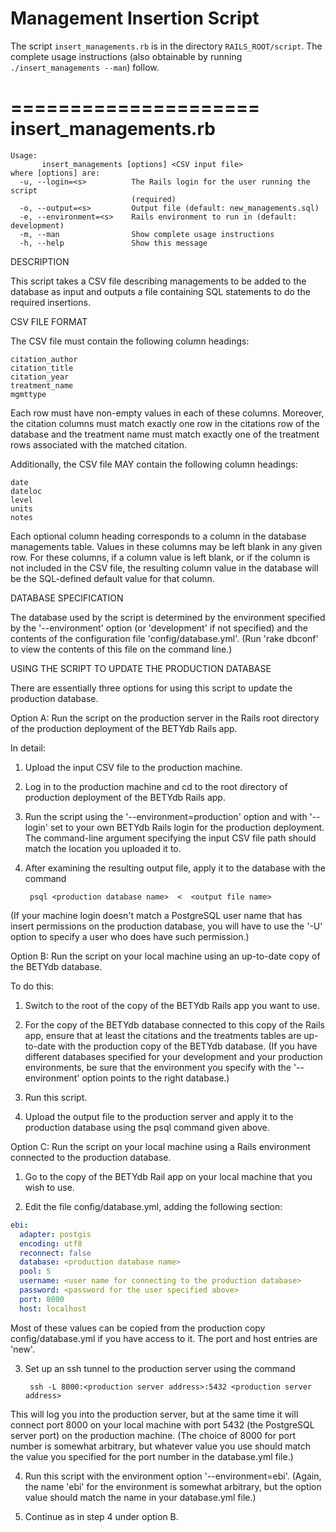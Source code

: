 # Management Insertion Script

The script `insert_managements.rb` is in the directory `RAILS_ROOT/script`.  The complete usage instructions (also obtainable by running `./insert_managements --man`) follow.

=====================
insert_managements.rb
=====================

```
Usage:
       insert_managements [options] <CSV input file>
where [options] are:
  -u, --login=<s>          The Rails login for the user running the script
                           (required)
  -o, --output=<s>         Output file (default: new_managements.sql)
  -e, --environment=<s>    Rails environment to run in (default: development)
  -m, --man                Show complete usage instructions
  -h, --help               Show this message
```
DESCRIPTION

This script takes a CSV file describing managements to be added to the database
as input and outputs a file containing SQL statements to do the required
insertions.

CSV FILE FORMAT

The CSV file must contain the following column headings:

	citation_author
	citation_title
	citation_year
	treatment_name
	mgmttype

Each row must have non-empty values in each of these columns.  Moreover, the
citation columns must match exactly one row in the citations row of the
database
and the treatment name must match exactly one of the treatment rows associated
with the matched citation.

Additionally, the CSV file MAY contain the following column headings:

	date
	dateloc
	level
	units
	notes

Each optional column heading corresponds to a column in the database
managements
table.  Values in these columns may be left blank in any given row.  For these
columns, if a column value is left blank, or if the column is not included in
the CSV file, the resulting column value in the database will be the
SQL-defined
default value for that column.

DATABASE SPECIFICATION

The database used by the script is determined by the environment specified by
the '--environment' option (or 'development' if not specified) and the contents
of the configuration file 'config/database.yml'.  (Run 'rake dbconf' to view
the
contents of this file on the command line.)

USING THE SCRIPT TO UPDATE THE PRODUCTION DATABASE

There are essentially three options for using this script to update the
production database.

Option A: Run the script on the production server in the Rails root directory
of
the production deployment of the BETYdb Rails app.

In detail:

1. Upload the input CSV file to the production machine.

2. Log in to the production machine and cd to the root directory of production
   deployment of the BETYdb Rails app.

3. Run the script using the '--environment=production' option and with
'--login'
   set to your own BETYdb Rails login for the production deployment.  The
   command-line argument specifying the input CSV file path should match the
   location you uploaded it to.

4. After examining the resulting output file, apply it to the database with the
   command

        psql <production database name>  <  <output file name>

(If your machine login doesn't match a PostgreSQL user name that has insert
permissions on the production database, you will have to use the '-U' option to
specify a user who does have such permission.)


Option B: Run the script on your local machine using an up-to-date copy of the
BETYdb database.

To do this:

1. Switch to the root of the copy of the BETYdb Rails app you want to use.

2. For the copy of the BETYdb database connected to this copy of the Rails app,
   ensure that at least the citations and the treatments tables are up-to-date
   with the production copy of the BETYdb database.  (If you have different
   databases specified for your development and your production environments,
be
   sure that the environment you specify with the '--environment' option points
   to the right database.)

3. Run this script.

4. Upload the output file to the production server and apply it to the
   production database using the psql command given above.


Option C: Run the script on your local machine using a Rails environment
connected to the production database.

1. Go to the copy of the BETYdb Rail app on your local machine that you wish to
   use.

2. Edit the file config/database.yml, adding the following section:

```yaml
ebi:
  adapter: postgis
  encoding: utf8
  reconnect: false
  database: <production database name>
  pool: 5
  username: <user name for connecting to the production database>
  password: <password for the user specified above>
  port: 8000
  host: localhost
```

Most of these values can be copied from the production copy config/database.yml
if you have access to it.  The port and host entries are 'new'.

3. Set up an ssh tunnel to the production server using the command

        ssh -L 8000:<production server address>:5432 <production server address>

This will log you into the production server, but at the same time it will
connect port 8000 on your local machine with port 5432 (the PostgreSQL server
port) on the production machine.  (The choice of 8000 for port number is
somewhat arbitrary, but whatever value you use should match the value you
specified for the port number in the database.yml file.)

4. Run this script with the environment option '--environment=ebi'.  (Again,
the
name 'ebi' for the environment is somewhat arbitrary, but the option value
should match the name in your database.yml file.)

5. Continue as in step 4 under option B.
 

